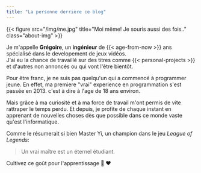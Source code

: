 ```yaml
---
title: "La personne derrière ce blog"
---
```


{{< figure src="/img/me.jpg" title="Moi même! Je souris aussi des fois.." class="about-img" >}}

Je m'appelle __Grégoire__, un __ingénieur__ de {{< age-from-now >}} ans spécialisé dans le developement de jeux vidéos.  
J'ai eu la chance de travaillé sur des titres comme {{< personal-projects >}} et d'autres non annoncés ou qui vont l'être bientôt.

Pour être franc, je ne suis pas quelqu'un qui a commencé à programmer jeune. En effet, ma premiere "vrai" experience en programmation s'est passée en 2013. c'est à dire à l'age de 18 ans environ.

Mais grâce à ma curiosité et à ma force de travail m'ont permis de vite rattraper le temps perdu. Et depuis, je profite de chaque instant en apprenant de nouvelles choses dès que possible dans ce monde vaste qu'est l'informatique.

Comme le résumerait si bien Master Yi, un champion dans le jeu _League of Legends_:

> Un vrai maître est un éternel étudiant. 

Cultivez ce goût pour l'apprentissage :book: :heart: